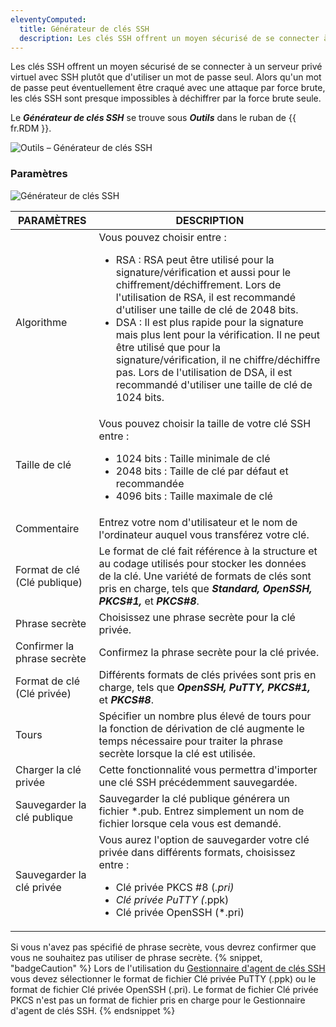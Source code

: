 ```yaml
---
eleventyComputed:
  title: Générateur de clés SSH
  description: Les clés SSH offrent un moyen sécurisé de se connecter à un serveur privé virtuel avec SSH plutôt que d'utiliser un mot de passe seul.
---
```

Les clés SSH offrent un moyen sécurisé de se connecter à un serveur privé virtuel avec SSH plutôt que d'utiliser un mot de passe seul. Alors qu'un mot de passe peut éventuellement être craqué avec une attaque par force brute, les clés SSH sont presque impossibles à déchiffrer par la force brute seule.

Le ***Générateur de clés SSH*** se trouve sous ***Outils*** dans le ruban de {{ fr.RDM }}.

![Outils – Générateur de clés SSH](https://cdnweb.devolutions.net/docs/docs_en_rdm_windows_RDMWin6254.png)  

### Paramètres

![Générateur de clés SSH](https://cdnweb.devolutions.net/docs/docs_en_rdm_windows_RDMWin6255.png) 

| PARAMÈTRES       | DESCRIPTION                                   |
|----------------|-----------------------------------------------|
| Algorithme      | Vous pouvez choisir entre : <ul><li>RSA : RSA peut être utilisé pour la signature/vérification et aussi pour le chiffrement/déchiffrement. Lors de l'utilisation de RSA, il est recommandé d'utiliser une taille de clé de 2048 bits.</li><li>DSA : Il est plus rapide pour la signature mais plus lent pour la vérification. Il ne peut être utilisé que pour la signature/vérification, il ne chiffre/déchiffre pas. Lors de l'utilisation de DSA, il est recommandé d'utiliser une taille de clé de 1024 bits.</li></ul>                                    |
| Taille de clé       | Vous pouvez choisir la taille de votre clé SSH entre :<ul><li> 1024 bits : Taille minimale de clé</li> <li>2048 bits : Taille de clé par défaut et recommandée</li><li>4096 bits : Taille maximale de clé</li></ul>                                               |
| Commentaire        | Entrez votre nom d'utilisateur et le nom de l'ordinateur auquel vous transférez votre clé.                                                                                                                  |
| Format de clé (Clé publique)     | Le format de clé fait référence à la structure et au codage utilisés pour stocker les données de la clé. Une variété de formats de clés sont pris en charge, tels que ***Standard, OpenSSH, PKCS#1,*** et ***PKCS#8***. 
| Phrase secrète     | Choisissez une phrase secrète pour la clé privée.                                                                                               |                           
| Confirmer la phrase secrète      | Confirmez la phrase secrète pour la clé privée.                                                                                               |                     
| Format de clé (Clé privée)    | Différents formats de clés privées sont pris en charge, tels que ***OpenSSH, PuTTY, PKCS#1,*** et ***PKCS#8***.                                                                                                         |
| Tours         | Spécifier un nombre plus élevé de tours pour la fonction de dérivation de clé augmente le temps nécessaire pour traiter la phrase secrète lorsque la clé est utilisée.                                                                                                                  |
| Charger la clé privée | Cette fonctionnalité vous permettra d'importer une clé SSH précédemment sauvegardée.                                 |
| Sauvegarder la clé publique  | Sauvegarder la clé publique générera un fichier *.pub. Entrez simplement un nom de fichier lorsque cela vous est demandé.                                                                                                                                         |
| Sauvegarder la clé privée | Vous aurez l'option de sauvegarder votre clé privée dans différents formats, choisissez entre : <ul><li>Clé privée PKCS #8 (*.pri) </li><li> Clé privée PuTTY (*.ppk)</li><li> Clé privée OpenSSH (*.pri)</li></ul>  |

Si vous n'avez pas spécifié de phrase secrète, vous devrez confirmer que vous ne souhaitez pas utiliser de phrase secrète.
{% snippet, "badgeCaution" %} 
Lors de l'utilisation du [Gestionnaire d'agent de clés SSH](/rdm/windows/commands/tools/tools/key-agent-manager/) vous devez sélectionner le format de fichier Clé privée PuTTY (.ppk) ou le format de fichier Clé privée OpenSSH (.pri). Le format de fichier Clé privée PKCS n'est pas un format de fichier pris en charge pour le Gestionnaire d'agent de clés SSH.
{% endsnippet %}
